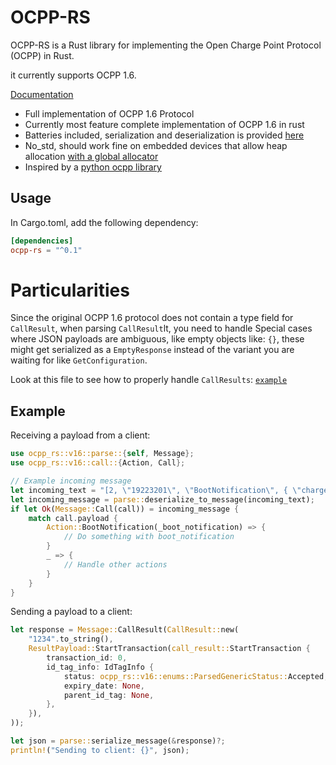 # OCPP-RS

OCPP-RS is a Rust library for implementing the Open Charge Point Protocol (OCPP) in Rust.    
    
it currently supports OCPP 1.6.    

[Documentation](https://docs.rs/ocpp_rs/latest/ocpp_rs/)

- Full implementation of OCPP 1.6 Protocol
- Currently most feature complete implementation of OCPP 1.6 in rust
- Batteries included, serialization and deserialization is provided [here](https://docs.rs/ocpp_rs/latest/ocpp_rs/v16/parse/index.html)
- No_std, should work fine on embedded devices that allow heap allocation [with a global allocator](https://docs.rust-embedded.org/book/collections/#using-alloc)
- Inspired by a [python ocpp library](https://github.com/mobilityhouse/ocpp)


## Usage
In Cargo.toml, add the following dependency:
```toml
[dependencies]
ocpp-rs = "^0.1"
```

# Particularities
Since the original OCPP 1.6 protocol does not contain a type field for `CallResult`, when parsing `CallResult`lt, you need to handle
Special cases where JSON payloads are ambiguous, like empty objects like: ```{}```, these might get serialized as a `EmptyResponse` instead of the variant
you are waiting for like `GetConfiguration`.

Look at this file to see how to properly handle `CallResults`: [`example`](example/src/main.rs)

## Example
Receiving a payload from a client:
```rust
use ocpp_rs::v16::parse::{self, Message};
use ocpp_rs::v16::call::{Action, Call};

// Example incoming message
let incoming_text = "[2, \"19223201\", \"BootNotification\", { \"chargePointVendor\": \"VendorX\", \"chargePointModel\": \"SingleSocketCharger\" }]";
let incoming_message = parse::deserialize_to_message(incoming_text);
if let Ok(Message::Call(call)) = incoming_message {
    match call.payload {
        Action::BootNotification(_boot_notification) => {
            // Do something with boot_notification
        }
        _ => {
            // Handle other actions
        }
    }
}
```

Sending a payload to a client:
```rust
let response = Message::CallResult(CallResult::new(
    "1234".to_string(),
    ResultPayload::StartTransaction(call_result::StartTransaction {
        transaction_id: 0,
        id_tag_info: IdTagInfo {
            status: ocpp_rs::v16::enums::ParsedGenericStatus::Accepted,
            expiry_date: None,
            parent_id_tag: None,
        },
    }),
));

let json = parse::serialize_message(&response)?;
println!("Sending to client: {}", json);
```